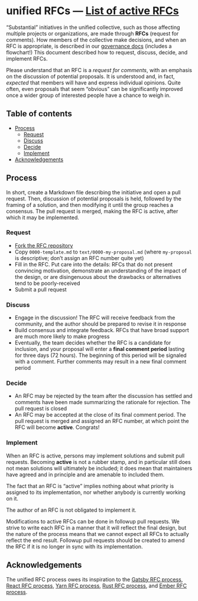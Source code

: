 # unified RFCs — [List of active RFCs][active]

“Substantial” initiatives in the unified collective, such as those affecting
multiple projects or organizations, are made through **RFCs** (request for
comments).
How members of the collective make decisions, and when an RFC is appropriate, is
described in our [governance docs][decisions] (includes a flowchart!)
This document described how to request, discuss, decide, and implement RFCs.

Please understand that an RFC is a *request for comments*, with an emphasis on
the discussion of potential proposals.
It is understood and, in fact, *expected* that members will have and express
individual opinions.
Quite often, even proposals that seem “obvious” can be significantly improved
once a wider group of interested people have a chance to weigh in.

## Table of contents

*   [Process](#process)
    *   [Request](#request)
    *   [Discuss](#discuss)
    *   [Decide](#decide)
    *   [Implement](#implement)
*   [Acknowledgements](#acknowledgements)

## Process

In short, create a Markdown file describing the initiative and open a pull
request.
Then, discussion of potential proposals is held, followed by the framing of a
solution, and then modifying it until the group reaches a consensus.
The pull request is merged, making the RFC is active, after which it may be
implemented.

### Request

*   [Fork the RFC repository][fork]
*   Copy `0000-template.md` to `text/0000-my-proposal.md` (where `my-proposal`
    is descriptive; don’t assign an RFC number quite yet)
*   Fill in the RFC.
    Put care into the details: RFCs that do not present convincing motivation,
    demonstrate an understanding of the impact of the design, or are
    disingenuous about the drawbacks or alternatives tend to be
    poorly-received
*   Submit a pull request

### Discuss

*   Engage in the discussion!
    The RFC will receive feedback from the community, and the author should be
    prepared to revise it in response
*   Build consensus and integrate feedback.
    RFCs that have broad support are much more likely to make progress
*   Eventually, the team decides whether the RFC is a candidate for inclusion,
    and your proposal will enter a **final comment period** lasting for three
    days (72 hours).
    The beginning of this period will be signaled with a comment.
    Further comments may result in a new final comment period

### Decide

*   An RFC may be rejected by the team after the discussion has settled and
    comments have been made summarizing the rationale for rejection.
    The pull request is closed
*   An RFC may be accepted at the close of its final comment period.
    The pull request is merged and assigned an RFC number, at which point the
    RFC will become **active**.
    Congrats!

### Implement

When an RFC is active, persons may implement solutions and submit pull requests.
Becoming **active** is not a rubber stamp, and in particular still does not mean
solutions will ultimately be included; it does mean that maintainers have agreed
and in principle and are amenable to included them.

The fact that an RFC is “active” implies nothing about what priority is assigned
to its implementation, nor whether anybody is currently working on it.

The author of an RFC is not obligated to implement it.

Modifications to active RFCs can be done in followup pull requests.
We strive to write each RFC in a manner that it will reflect the final design,
but the nature of the process means that we cannot expect all RFCs to actually
reflect the end result.
Followup pull requests should be created to amend the RFC if it is no longer in
sync with its implementation.

## Acknowledgements

The unified RFC process owes its inspiration to the [Gatsby RFC process][],
[React RFC process][], [Yarn RFC process][], [Rust RFC process][], and [Ember
RFC process][].

[active]: https://github.com/unifiedjs/rfcs/issues?q=label%3A%22🥂+status%2Fmerged%22+is%3Aclosed

[decisions]: https://github.com/unifiedjs/governance/blob/master/decisions.md

[fork]: http://github.com/unifiedjs/rfcs

[gatsby rfc process]: https://github.com/gatsbyjs/rfcs

[react rfc process]: https://github.com/reactjs/rfcs

[yarn rfc process]: https://github.com/yarnpkg/rfcs

[rust rfc process]: https://github.com/rust-lang/rfcs

[ember rfc process]: https://github.com/emberjs/rfcs
